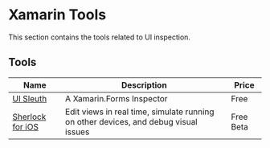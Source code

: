 # Xamarin Tools

This section contains the tools related to UI inspection.

## Tools

Name | Description | Price
---- | ----------- | -----
[UI Sleuth](https://github.com/michaeled/uisleuth) | A Xamarin.Forms Inspector | Free
[Sherlock for iOS](https://sherlock.inspiredcode.io/) | Edit views in real time, simulate running on other devices, and debug visual issues | Free Beta